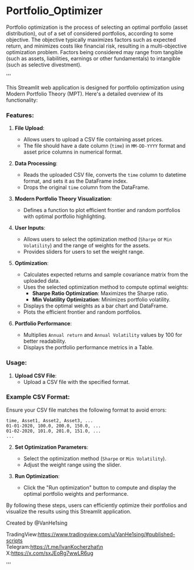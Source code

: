 # Portfolio_Optimizer
Portfolio optimization is the process of selecting an optimal portfolio (asset distribution), out of a set of considered portfolios, according to some objective. The objective typically maximizes factors such as expected return, and minimizes costs like financial risk, resulting in a multi-objective optimization problem. Factors being considered may range from tangible (such as assets, liabilities, earnings or other fundamentals) to intangible (such as selective divestment).



'''
         
This Streamlit web application is designed for portfolio optimization using Modern Portfolio Theory (MPT). Here's a detailed overview of its functionality:

### Features:

1. **File Upload**:
   - Allows users to upload a CSV file containing asset prices.
   - The file should have a date column (`time`) in `MM-DD-YYYY` format and asset price columns in numerical format.

2. **Data Processing**:
   - Reads the uploaded CSV file, converts the `time` column to datetime format, and sets it as the DataFrame index.
   - Drops the original `time` column from the DataFrame.

3. **Modern Portfolio Theory Visualization**:
   - Defines a function to plot efficient frontier and random portfolios with optimal portfolio highlighting.

4. **User Inputs**:
   - Allows users to select the optimization method (`Sharpe` or `Min Volatility`) and the range of weights for the assets.
   - Provides sliders for users to set the weight range.

5. **Optimization**:
   - Calculates expected returns and sample covariance matrix from the uploaded data.
   - Uses the selected optimization method to compute optimal weights:
     - **Sharpe Ratio Optimization**: Maximizes the Sharpe ratio.
     - **Min Volatility Optimization**: Minimizes portfolio volatility.
   - Displays the optimal weights as a bar chart and DataFrame.
   - Plots the efficient frontier and random portfolios.

6. **Portfolio Performance**:
   - Multiplies `Annual return` and `Annual Volatility` values by 100 for better readability.
   - Displays the portfolio performance metrics in a Table.

### Usage:

1. **Upload CSV File**:
   - Upload a CSV file with the specified format.

### Example CSV Format:

Ensure your CSV file matches the following format to avoid errors:
```
time, Asset1, Asset2, Asset3, ...
01-01-2020, 100.0, 200.0, 150.0, ...
01-02-2020, 101.0, 201.0, 151.0, ...
...
```

2. **Set Optimization Parameters**:
   - Select the optimization method (`Sharpe` or `Min Volatility`).
   - Adjust the weight range using the slider.

3. **Run Optimization**:
   - Click the "Run optimization" button to compute and display the optimal portfolio weights and performance.


         
By following these steps, users can efficiently optimize their portfolios and visualize the results using this Streamlit application.


Created by @VanHe1sing  
         
TradingView:https://www.tradingview.com/u/VanHe1sing/#published-scripts     
Telegram:https://t.me/IvanKocherzhat\n
X:https://x.com/sxJEoRg7wwLR6ug

'''